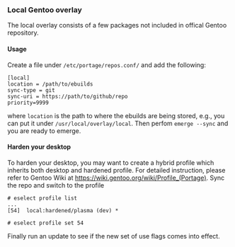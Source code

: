 ### Local Gentoo overlay

The local overlay consists of a few packages not included in offical Gentoo repository.

#### Usage

Create a file under `/etc/portage/repos.conf/` and add the following:

```
[local]
location = /path/to/ebuilds
sync-type = git
sync-uri = https://path/to/github/repo
priority=9999
```
where `location` is the path to where the ebuilds are being stored, e.g., you can put it under `/usr/local/overlay/local`. Then perfom `emerge --sync` and you are ready to emerge.

#### Harden your desktop

To harden your desktop, you may want to create a hybrid profile which inherits both desktop and hardened profile. For detailed instruction, please refer to Gentoo Wiki at https://wiki.gentoo.org/wiki/Profile_(Portage). Sync the repo and switch to the profile
```
# eselect profile list
...
[54]  local:hardened/plasma (dev) *

# eselect profile set 54
```
Finally run an update to see if the new set of use flags comes into effect.
